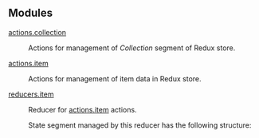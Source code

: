 ## Modules

<dl>
<dt><a href="actions.collection.md">actions.collection</a></dt>
<dd><p>Actions for management of <em>Collection</em> segment of Redux store.</p>
</dd>
<dt><a href="actions.item.md">actions.item</a></dt>
<dd><p>Actions for management of item data in Redux store.</p>
</dd>
<dt><a href="reducers.item.md">reducers.item</a></dt>
<dd><p>Reducer for <a href="#module_actions.item">actions.item</a> actions.</p>
<p>State segment managed by this reducer has the following structure:</p>
</dd>
</dl>

